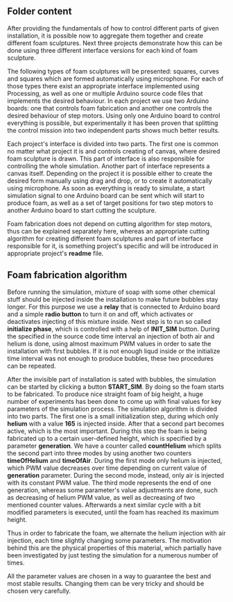 ## Folder content

After providing the fundamentals of how to control different parts of given installation, it is possible now to aggregate them together and create different foam sculptures. Next three projects demonstrate how this can be done using three different interface versions for each kind of foam sculpture.

The following types of foam sculptures will be presented: squares, curves and squares which are formed automatically using microphone. For each of those types there exist an appropriate interface implemented using Processing, as well as one or multiple Arduino source code files that implements the desired behaviour. In each project we use two Arduino boards: one that controls foam fabrication and another one controls the desired behaviour of step motors. Using only one Arduino board to control everything is possible, but experimentally it has been proven that splitting the control mission into two independent parts shows much better results. 

Each project's interface is divided into two parts. The first one is common no matter what project it is and controls creating of canvas, where desired foam sculpture is drawn. This part of interface is also responsible for controlling the whole simulation. Another part of interface represents a canvas itself. Depending on the project it is possible either to create the desired form manually using drag and drop, or to create it automatically using microphone. As soon as everything is ready to simulate, a start simulation signal to one Arduino board can be sent which will start to produce foam, as well as a set of target positions for two step motors to another Arduino board to start cutting the sculpture.

Foam fabrication does not depend on cutting algorithm for step motors, thus can be explained separately here, whereas
an appropriate cutting algorithm for creating different foam sculptures and part of interface responsible for it, 
is something project's specific and will be introduced in appropriate project's **readme** file.

## Foam fabrication algorithm

Before running the simulation, mixture of soap with some other chemical stuff should be injected inside the installation to make future bubbles stay longer. For this purpose we use a **relay** that is connected to Arduino board and a simple **radio button** to turn it on and off, which activates or deactivates injecting of this mixture inside. Next step is to run so called **initialize phase**, which is controlled with a help of **INIT_SIM** button. During the specified in the source code time interval an injection of both air and helium is done, using almost maximum PWM values in order to sate the installation with first bubbles. If it is not enough liqud inside or the initialize time interval was not enough to produce bubbles, these two procedures can be repeated.

After the invisible part of installation is sated with bubbles, the simulation can be started by clicking a button **START_SIM**. By doing so the foam starts to be fabricated. To produce nice straight foam of big height, a huge number of experiments has been done to come up with final values for key parameters of the simulation process. The simulation algorithm is divided into two parts. The first one is a small initialization step, during which only **helium** with a value **165** is injected inside. After that a second part becomes active, which is the most important. During this step the foam is being fabricated up to a certain user-defined height, which is specified by a parameter **generation**. We have a counter called **countHelium** which splits the second part into three modes by using another two counters **timeOfHelium** and **timeOfAir**. During the first mode only helium is injected, which PWM value decreases over time depending on current value of **generation** parameter. During the second mode, instead, only air is injected with its constant PWM value. The third mode represents the end of one generation, whereas some parameter's value adjustments are done, such as decreasing of helium PWM value, as well as decreasing of two mentioned counter values. Afterwards a next similar cycle with a bit modified parameters is executed, until the foam has reached its maximum height.

Thus in order to fabricate the foam, we alternate the helium injection with air injection, each time slightly changing some parameters. The motivation behind this are the physical properties of this material, which partially have been investigated by just testing the simulation for a numerous number of times.

All the parameter values are chosen in a way to guarantee the best and most stable results. Changing them can be very tricky and should be chosen very carefully.
	

